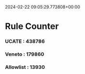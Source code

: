 2024-02-22 09:05:29.773808+00:00
# Rule Counter 
 ### UCATE : 438786

 ### Veneto : 179860

 ### Allowlist : 13930